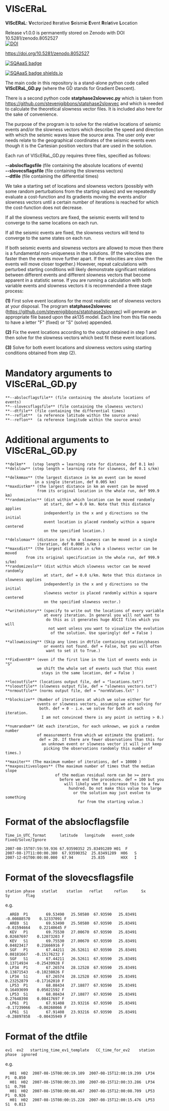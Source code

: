 # VIScERaL
**VIScERaL**: **V**ectorized **I**terative **S**eismi**c** **E**vent **R**el**a**tive **L**ocation  

Release v1.0.0 is permanently stored on Zenodo with DOI 10.5281/zenodo.8052527  
[![DOI](https://zenodo.org/badge/DOI/10.5281/zenodo.8052527.svg)](https://doi.org/10.5281/zenodo.8052527)  

https://doi.org/10.5281/zenodo.8052527  

[![SQAaaS badge](https://github.com/EOSC-synergy/SQAaaS/raw/master/badges/badges_150x116/badge_software_bronze.png)](https://api.eu.badgr.io/public/assertions/w6gj49upSFK_mYONZZHODA "SQAaaS bronze badge achieved")  

[![SQAaaS badge shields.io](https://img.shields.io/badge/sqaaas%20software-bronze-e6ae77)](https://api.eu.badgr.io/public/assertions/w6gj49upSFK_mYONZZHODA "SQAaaS bronze badge achieved")  

The main code in this repository is a stand-alone python code called **VIScERaL_GD.py** (where the GD stands for Gradient Descent).

There is a second python code **statphase2slowvec.py** which is taken from https://github.com/stevenjgibbons/statphase2slowvec and which is needed to calculate the theoretical slowness vector files. It is included also here for the sake of convenience.

The purpose of the program is to solve for the relative locations of seismic events and/or the slowness vectors which describe the speed and direction with which the seismic waves leave the source area. The user only ever needs relate to the geographical coordinates of the seismic events even though it is the Cartesian position vectors that are used in the solution.

Each run of VIScERaL_GD.py requires three files, specified as follows:

**--abslocflagsfile** (file containing the absolute locations of events)  
**--slovecsflagsfile** (file containing the slowness vectors)  
**--dtfile** (file containing the differential times)  

We take a starting set of locations and slowness vectors (possibly with some random perturbations from the starting values) and we repeatedly evaluate a cost-function and its gradients moving the events and/or slowness vectors until a certain number of iterations is reached for which the cost-function does not decrease.  

If all the slowness vectors are fixed, the seismic events will tend to converge to the same locations on each run.  

If all the seismic events are fixed, the slowness vectors will tend to converge to the same states on each run.  

If both seismic events and slowness vectors are allowed to move then there is a fundamental non-uniqueness in the solutions. (If the velocities are faster then the events move further apart. If the velocities are slow then the events will move closer together.) However, repeat calculations with perturbed starting conditions will likely demonstrate significant relations between different events and different slowness vectors that become apparent in a statistic sense. If you are running a calculation with both variable events and slowness vectors it is recommended a three stage process:  

**(1)** First solve event locations for the most realistic set of slowness vectors at your disposal. The program **statphase2slowvec** (https://github.com/stevenjgibbons/statphase2slowvec) will generate an appropriate file based upon the ak135 model. Each line from this file needs to have a letter "F" (fixed) or "S" (solve) appended.  

**(2)** Fix the event locations according to the output obtained in step 1 and then solve for the slowness vectors which best fit these event locations.  

**(3)** Solve for both event locations and slowness vectors using starting conditions obtained from step (2).  

# Mandatory arguments to VIScERaL_GD.py

```
**--abslocflagsfile** (file containing the absolute locations of events)  
**--slovecsflagsfile** (file containing the slowness vectors)  
**--dtfile** (file containing the differential times)  
**--reflat**  (a reference latitude within the source area)  
**--reflon**  (a reference longitude within the source area)
```

# Additional arguments to VIScERaL_GD.py

    **delkm**   (step length = learning rate for distance, def 0.1 km)  
    **delslow** (step length = learning rate for slowness, def 0.1 s/km)  
 
    **delkmmax** (the largest distance in km an event can be moved
                 in a single iteration, def 0.005 km)  
    **maxdistkm** (the largest distance in km an event can be moved
                  from its original location in the whole run, def 999.9 km)  
    **randomizeloc** (dist within which location can be moved randomly
                     at start, def = 0.0 km. Note that this distance applies
                     independently in the x and y directions so the initial
                     event location is placed randomly within a square centered
                     on the specified location.)  
 
    **delslomax** (distance in s/km a slowness can be moved in a single
                  iteration, def 0.0005 s/km )  
    **maxsdist** (the largest distance in s/km a slowness vector can be moved
             from its original specification in the whole run, def 999.9 s/km)  
    **randomizeslo** (dist within which slowness vector can be moved randomly
                     at start, def = 0.0 s/km. Note that this distance in slowness applies
                     independently in the x and y directions so the initial
                     slowness vector is placed randomly within a square centered
                     on the specified slowness vector.)  
 
    **writehistory** (specify to write out the locations of every variable
                     at every iteration. In general you will not want to
                      do this as it generates huge ASCII files which you will
                       not want unless you want to visualize the evolution
                        of the solution. Use sparingly! def = False )  
 
    **allowmissing** (Skip any lines in dtfile containing station/phases
                     or events not found. def = False, but you will often
                      want to set it to True.)  
 
    **FixEvent0** (even if the first line in the list of events ends in "S"
                  we shift the whole set of events such that this event
                    stays in the same location, def = False )  
                     
    **locoutfile** (locations output file, def = "locations.txt")  
    **slooutfile** (slowness output file, def = "slowness_vectors.txt")  
    **nrmoutfile** (norms output file, def = "normValues.txt" )  
 
    **blocksize** (Number of iterations at which we solve either for
                  events or slowness vectors, assuming we are solving for
                   both. def = 0 - i.e. we solve for both at each iteration.
                    I am not convinced there is any point in setting > 0.)  
 
    **numrandom** (At each iteration, for each unknown, we pick a random number
                  of measurements from which we estimate the gradient.
                   def = 20. If there are fewer observations than this for
                    an unknown event or slowness vector it will just keep
                     picking the observations randomly this number of times.)  
 
    **maxiter** (The maximum number of iterations, def = 10000 )  
    **maxpositiveslopes** (The maximum number of times that the median slope
                          of the median residual norm can be >= zero
                            before we end the procedure. def = 100 but you
                              will likely want to increase this to a few
                                hundred. Do not make this value too large
                                  or the solution may just evolve to something
                                    far from the starting value.)  

# Format of the abslocflagsfile  

```Time_in_UTC_format      latitude   longitude   event_code  Fixed/Solve/Ignore```

```
2007-08-15T07:59:59.936 67.93590352 25.83491289 H01  F
2007-08-17T11:00:00.380  67.93590352  25.83491289  H06   S
2007-12-01T00:00:00.000  67.94        25.835       HXX   I
```


# Format of the slovecsflagsfile

```station phase   statlat    statlon   reflat     reflon      Sx            Sy       flag```  

e.g.  
```
  ARE0  P1        69.53490   25.50580  67.93590   25.83491   -0.00888570    0.12337091 F
  ARE0  S1        69.53490   25.50580  67.93590   25.83491   -0.01594664    0.22140645 F
  KEV   P1        69.75530   27.00670  67.93590   25.83491    0.02687697    0.12073203 F
  KEV   S1        69.75530   27.00670  67.93590   25.83491    0.04823417    0.21666916 F
  SGF   P1        67.44211   26.52611  67.93590   25.83491    0.08181667   -0.15176232 F
  SGF   S1        67.44211   26.52611  67.93590   25.83491    0.13714934   -0.25439928 F
  LP34  P1        67.26574   28.12528  67.93590   25.83491    0.13871543   -0.10238026 F
  LP34  S1        67.26574   28.12528  67.93590   25.83491    0.23252879   -0.17162010 F
  LP53  P1        68.08434   27.18877  67.93590   25.83491    0.16493699    0.05021592 F
  LP53  S1        68.08434   27.18877  67.93590   25.83491    0.27648398    0.08417697 F
  LP61  P1        67.91408   23.93216  67.93590   25.83491   -0.17239066   -0.00260066 F
  LP61  S1        67.91408   23.93216  67.93590   25.83491   -0.28897858   -0.00435949 F
```

# Format of the dtfile

```ev1  ev2   starting_time_ev1_template   CC_time_for_ev2    station phase  ignored```  

   e.g.  
```
  H01  H02  2007-08-15T08:00:19.109  2007-08-15T12:00:19.299  LP34   P1  0.850
  H01  H02  2007-08-15T08:00:33.100  2007-08-15T12:00:33.286  LP34   S1  0.798
  H01  H02  2007-08-15T08:00:08.467  2007-08-15T12:00:08.709  LP53   P1  0.926
  H01  H02  2007-08-15T08:00:15.228  2007-08-15T12:00:15.476  LP53   S1  0.813
```
